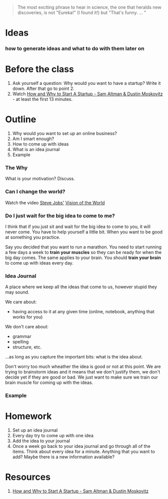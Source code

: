 > The most exciting phrase to hear in science, the one that heralds new discoveries, is not "Eureka!" (I found it!) but "That's funny. ... "   



# Ideas
### how to generate ideas and what to do with them later on



# Before the class  
1. Ask yourself a question: Why would you want to have a startup? Write it down. After that go to point 2.
2. Watch [How and Why to Start A Startup - Sam Altman & Dustin Moskovitz](https://www.youtube.com/watch?v=ZoqgAy3h4OM&list=PLQ-uHSnFig5MiLRb-l6yiCBGyqfVyVf17) - at least the first 13 minutes. 

# Outline
1. Why would you want to set up an online business? 
1. Am I smart enough? 
1. How to come up with ideas
1. What is an idea journal
1. Example

### The Why
What is your motivation? Discuss. 

### Can I change the world? 

Watch the video [Steve Jobs'](https://en.wikipedia.org/wiki/Steve_Jobs) [Vision of the World](https://www.youtube.com/watch?v=UvEiSa6_EPA)

### Do I just wait for the big idea to come to me? 
I think that if you just sit and wait for the big idea to come to you, it will never come. You have to help yourself a little bit. When you want to be good at something you practice.    

Say you decided that you want to run a marathon. You need to start running a few days a week to **train your muscles** so they can be ready for when the big day comes. The same applies to your brain. You should **train your brain** to come up with ideas every day. 

### Idea Journal
A place where we keep all the ideas that come to us, however stupid they may sound. 

We care about:
- having access to it at any given time (online, notebook, anything that works for you)

We don't care about: 
- grammar 
- spelling
- structure, etc.

...as long as you capture the important bits: what is the idea about.

Don't worry too much wheather the idea is good or not at this point. We are trying to brainstorm ideas and it means that we don't justify them, we don't decide yet if they are good or bad. We just want to make sure we train our brain muscle for coming up with the ideas.  

### Example


# Homework
1. Set up an idea journal
1. Every day try to come up with one idea
1. Add the idea to your journal
1. Once a week go back to your idea journal and go through all of the items. Think about every idea for a minute. Anything that you want to add? Maybe there is a new information available? 

# Resources
1. [How and Why to Start A Startup - Sam Altman & Dustin Moskovitz](https://www.youtube.com/watch?v=ZoqgAy3h4OM&list=PLQ-uHSnFig5MiLRb-l6yiCBGyqfVyVf17) 
